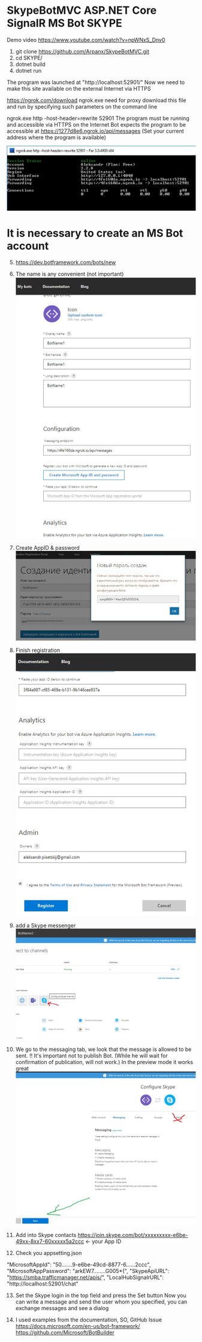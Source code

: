 ﻿# SkypeBotMVC ASP.NET Core SignalR  MS Bot SKYPE

Demo video https://www.youtube.com/watch?v=npWNxS_Dnv0

1) git clone https://github.com/Arpanx/SkypeBotMVC.git
2) cd SKYPE/
3) dotnet  build
4) dotnet run

The program was launched at "http://localhost:52901/"
Now we need to make this site available on the external Internet via HTTPS

https://ngrok.com/download  ngrok.exe need for proxy
download this file and run by specifying such parameters on the command line

ngrok.exe http -host-header=rewrite 52901
The program must be running and accessible via HTTPS on the Internet
Bot expects the program to be accessible at  https://1277d8e6.ngrok.io/api/messages
(Set your current address where the program is available)

![Alt text](https://github.com/Arpanx/SkypeBotMVC/blob/master/SKYPE/docs/1.jpg "ngrok")

# It is necessary to create an MS Bot account
5)  https://dev.botframework.com/bots/new
6) The name is any convenient (not important)
![Alt text](https://github.com/Arpanx/SkypeBotMVC/blob/master/SKYPE/docs/2.jpg "Edit BotName")
7) Create AppID & password
![Alt text](https://github.com/Arpanx/SkypeBotMVC/blob/master/SKYPE/docs/3.jpg "Create AppID & password")
8) Finish registration
![Alt text](https://github.com/Arpanx/SkypeBotMVC/blob/master/SKYPE/docs/4.jpg "Finish")
9) add a Skype messenger
![Alt text](https://github.com/Arpanx/SkypeBotMVC/blob/master/SKYPE/docs/5.jpg "add a Skype")
10) We go to the messaging tab, we look that the message is allowed to be sent.
!! It's important not to publish Bot. (While he will wait for confirmation of publication, will not work.)
In the preview mode it works great
![Alt text](https://github.com/Arpanx/SkypeBotMVC/blob/master/SKYPE/docs/6.jpg "Finish")

11) Add into Skype contacts  https://join.skype.com/bot/xxxxxxxxx-e6be-49xx-8xx7-60xxxxx5a2ccc   <- your App ID

12) Сheck you appsetting.json

"MicrosoftAppId": "50.......9-e6be-49cd-8877-6......2ccc",
  "MicrosoftAppPassword": "arkEW7........G005*{",
  "SkypeApiURL": "https://smba.trafficmanager.net/apis/",
  "LocalHubSignalrURL": "http://localhost:52901/chat"

13) Set the Skype login in the top field and press the Set button
Now you can write a message and send the user whom you specified, you can exchange messages and see a dialog

14) I used examples from the documentation, SO, GitHub Issue
 https://docs.microsoft.com/en-us/bot-framework/
 https://github.com/Microsoft/BotBuilder
